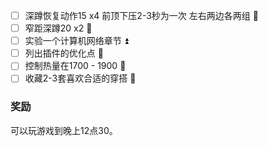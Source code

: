 - [ ] 深蹲恢复动作15 x4   前顶下压2-3秒为一次 左右两边各两组 🔺 
- [ ] 窄距深蹲20 x2  🔺 
- [ ] 实验一个计算机网络章节 ⏫ 
- [ ] 列出插件的优化点 🔼 
- [ ] 控制热量在1700 - 1900 🔁 
- [ ] 收藏2-3套喜欢合适的穿搭 🔼 

### 奖励
可以玩游戏到晚上12点30。